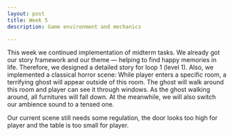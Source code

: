 ```yaml
---
layout: post
title: Week 5
description: Game environment and mechanics

---
```


This week we continued implementation of midterm tasks. We already got our story framework and our theme —  helping to find happy memories in life. Therefore, we designed a detailed story for loop 1 (level 1). Also, we implemented a classical horror scene: While player enters a specific room, a terrifying ghost will appear outside of this room. The ghost will walk around this room and player can see it through windows. As the ghost walking around, all furnitures will fall down. At the meanwhile, we will also switch our ambience sound to a tensed one.

Our current scene still needs some regulation, the door looks too high for player and the table is too small for player.